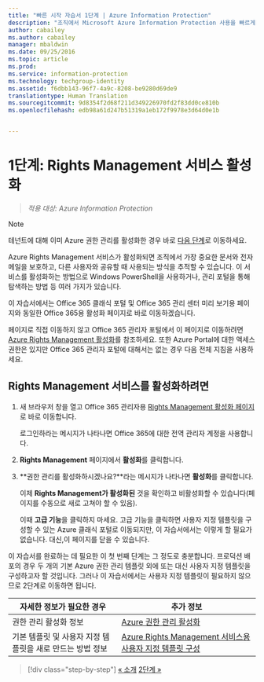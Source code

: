 ```yaml
---
title: "빠른 시작 자습서 1단계 | Azure Information Protection"
description: "조직에서 Microsoft Azure Information Protection 사용을 빠르게 시작하는 방법을 확인할 수 있는 소개 자습서의 1단계로 약 30분 만에 완료해야 합니다."
author: cabailey
ms.author: cabailey
manager: mbaldwin
ms.date: 09/25/2016
ms.topic: article
ms.prod: 
ms.service: information-protection
ms.technology: techgroup-identity
ms.assetid: f6dbb143-96f7-4a9c-8208-be9280d69de9
translationtype: Human Translation
ms.sourcegitcommit: 9d8354f2d68f211d349226970fd2f83dd0ce810b
ms.openlocfilehash: edb98a61d247b51319a1eb172f9978e3d64d0e1b


---
```


# <a name="step-1-activate-the-rights-management-service"></a>1단계: Rights Management 서비스 활성화
 
>*적용 대상: Azure Information Protection*

> [!NOTE]
>테넌트에 대해 이미 Azure 권한 관리를 활성화한 경우 바로 [다음 단계](infoprotect-tutorial-step2.md)로 이동하세요. 

Azure Rights Management 서비스가 활성화되면 조직에서 가장 중요한 문서와 전자 메일을 보호하고, 다른 사용자와 공유할 때 사용되는 방식을 추적할 수 있습니다. 이 서비스를 활성화하는 방법으로 Windows PowerShell을 사용하거나, 관리 포털을 통해 탐색하는 방법 등 여러 가지가 있습니다.

이 자습서에서는 Office 365 클래식 포털 및 Office 365 관리 센터 미리 보기용 페이지와 동일한 Office 365용 활성화 페이지로 바로 이동하겠습니다. 

페이지로 직접 이동하지 않고 Office 365 관리자 포털에서 이 페이지로 이동하려면 [Azure Rights Management 활성화](../deploy-use/activate-service.md)를 참조하세요. 또한 Azure Portal에 대한 액세스 권한은 있지만 Office 365 관리자 포털에 대해서는 없는 경우 다음 전체 지침을 사용하세요.

## <a name="to-activate-the-rights-management-service"></a>Rights Management 서비스를 활성화하려면

1. 새 브라우저 창을 열고 Office 365 관리자용 [Rights Management 활성화 페이지](https://account.activedirectory.windowsazure.com/RmsOnline/Manage.aspx)로 바로 이동합니다.
    
    로그인하라는 메시지가 나타나면 Office 365에 대한 전역 관리자 계정을 사용합니다.

2. **Rights Management** 페이지에서 **활성화**를 클릭합니다.

3. **권한 관리를 활성화하시겠나요?**라는 메시지가 나타나면 **활성화**를 클릭합니다.

    이제 **Rights Management가 활성화된** 것을 확인하고 비활성화할 수 있습니다(페이지를 수동으로 새로 고쳐야 할 수 있음).

    이때 **고급 기능**을 클릭하지 마세요. 고급 기능을 클릭하면 사용자 지정 템플릿을 구성할 수 있는 Azure 클래식 포털로 이동되지만, 이 자습서에서는 이렇게 할 필요가 없습니다. 대신,이 페이지를 닫을 수 있습니다.

이 자습서를 완료하는 데 필요한 이 첫 번째 단계는 그 정도로 충분합니다. 프로덕션 배포의 경우 두 개의 기본 Azure 권한 관리 템플릿 외에 또는 대신 사용자 지정 템플릿을 구성하고자 할 것입니다. 그러나 이 자습서에서는 사용자 지정 템플릿이 필요하지 않으므로 2단계로 이동하면 됩니다.

|자세한 정보가 필요한 경우|추가 정보|
|--------------------------------|--------------------------|
|권한 관리 활성화 정보|[Azure 권한 관리 활성화](../deploy-use/activate-service.md)|
|기본 템플릿 및 사용자 지정 템플릿을 새로 만드는 방법 정보|[Azure Rights Management 서비스용 사용자 지정 템플릿 구성](../deploy-use/configure-custom-templates.md)|

>[!div class="step-by-step"]
[&#171; 소개](infoprotect-quick-start-tutorial.md)
[2단계 &#187;](infoprotect-tutorial-step2.md)



<!--HONumber=Nov16_HO2-->


